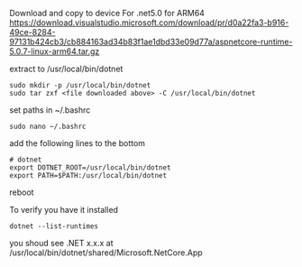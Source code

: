 Download and copy to device
For .net5.0 for ARM64 https://download.visualstudio.microsoft.com/download/pr/d0a22fa3-b916-49ce-8284-97131b424cb3/cb884163ad34b83f1ae1dbd33e09d77a/aspnetcore-runtime-5.0.7-linux-arm64.tar.gz


extract to /usr/local/bin/dotnet
```
sudo mkdir -p /usr/local/bin/dotnet 
sudo tar zxf <file downloaded above> -C /usr/local/bin/dotnet
```
set paths in ~/.bashrc

```
sudo nano ~/.bashrc
```
add the following lines to the bottom
```
# dotnet
export DOTNET_ROOT=/usr/local/bin/dotnet
export PATH=$PATH:/usr/local/bin/dotnet
```
reboot  

To verify you have it installed
```
dotnet --list-runtimes
```
you shoud see .NET x.x.x at /usr/local/bin/dotnet/shared/Microsoft.NetCore.App
